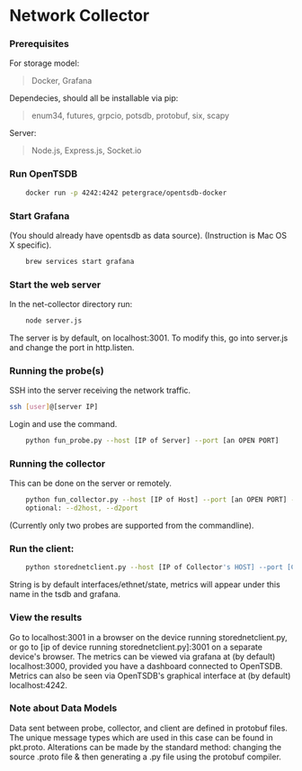 # Network Collector

### Prerequisites
For storage model:  
> Docker, Grafana 

Dependecies, should all be installable via pip:  
> enum34, futures, grpcio, potsdb, protobuf, six, scapy

Server:
> Node.js, Express.js, Socket.io

### Run OpenTSDB
```sh
    docker run -p 4242:4242 petergrace/opentsdb-docker
```
### Start Grafana
(You should already have opentsdb as data source). (Instruction is Mac OS X specific).
```sh
    brew services start grafana
```
### Start the web server  
In the net-collector directory run: 
```sh
    node server.js
```  
The server is by default, on localhost:3001. To modify this, go into server.js and change the port in http.listen.
### Running the probe(s)
SSH into the server receiving the network traffic. 
```sh
ssh [user]@[server IP]
```  
Login and use the command. 

```sh
    python fun_probe.py --host [IP of Server] --port [an OPEN PORT]
```

### Running the collector
This can be done on the server or remotely.
```sh
    python fun_collector.py --host [IP of Host] --port [an OPEN PORT] --d1host [First Probe's Host IP] --d1port [first probe's port] 
    optional: --d2host, --d2port
```
(Currently only two probes are supported from the commandline).

### Run the client:
```sh
    python storednetclient.py --host [IP of Collector's HOST] --port [Collector's PORT] --subscribe ["any/separated/string"]
```
String is by default interfaces/ethnet/state, metrics will appear under this name in the tsdb and grafana.

### View the results
Go to localhost:3001 in a browser on the device running storednetclient.py, or go to [ip of device running storednetclient.py]:3001 on a separate device's browser. The metrics can be viewed via grafana at (by default) localhost:3000, provided you have a dashboard connected to OpenTSDB. Metrics can also be seen via OpenTSDB's graphical interface at (by default) localhost:4242.

### Note about Data Models
Data sent between probe, collector, and client are defined in protobuf files. The unique message types which are used in this case can be found in pkt.proto. Alterations can be made by the standard method: changing the source .proto file & then generating a .py file using the protobuf compiler.
